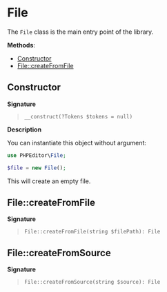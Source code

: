 File
====

The ``File`` class is the main entry point of the library.

**Methods**:

- [Constructor](#constructor)
- [File::createFromFile](#file-create-from-file)

Constructor
-----------

**Signature**

> ``__construct(?Tokens $tokens = null)``

**Description**

You can instantiate this object without argument:

```php
use PHPEditor\File;

$file = new File();
```

This will create an empty file.

File::createFromFile
--------------------

**Signature**

> ``File::createFromFile(string $filePath): File``

File::createFromSource
----------------------

**Signature**

> ``File::createFromSource(string $source): File``
